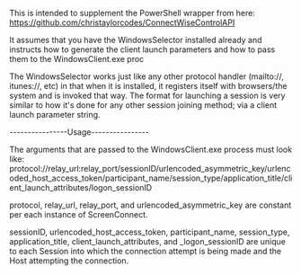 This is intended to supplement the PowerShell wrapper from here: https://github.com/christaylorcodes/ConnectWiseControlAPI

It assumes that you have the WindowsSelector installed already and instructs how to generate the client launch parameters and how to pass them to the WindowsClient.exe proc

The WindowsSelector works just like any other protocol handler (mailto://, itunes://, etc) in that when it is installed, it registers itself with browsers/the system and is invoked that way.  The format for launching a session is very similar to how it's done for any other session joining method; via a client launch parameter string.

----------------Usage----------------

The arguments that are passed to the WindowsClient.exe process must look like:
protocol://relay_url:relay_port/sessionID/urlencoded_asymmetric_key/urlencoded_host_access_token/participant_name/session_type/application_title/client_launch_attributes/logon_sessionID

protocol, relay_url, relay_port, and urlencoded_asymmetric_key are constant per each instance of ScreenConnect.

sessionID, urlencoded_host_access_token, participant_name, session_type, application_title, client_launch_attributes, and _logon_sessionID are unique to each Session into which the connection attempt is being made and the Host attempting the connection.
